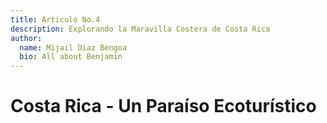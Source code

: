 ```yaml
---
title: Articulo No.4
description: Explorando la Maravilla Costera de Costa Rica
author:
  name: Mijail Diaz Bengoa
  bio: All about Benjamin
---
```

# Costa Rica - Un Paraíso Ecoturístico

<info-box>
  <template #info-box>
  <center><img src="https://i.pinimg.com/originals/d6/b5/c5/d6b5c5c14c9ad2a594c86f19d92ada7a.png" width="700" /></center>
  <div style="padding: 10px; float: left; width: 47%; text-align: justify"><p>Costa Rica, un país que se erige como una joya en el corazón de Centroamérica, ha ganado merecidamente su reputación como un destino turístico excepcional gracias a su deslumbrante escenario natural y su compromiso con la conservación. Con su vasta franja costera que se extiende a lo largo del océano Pacífico y el mar Caribe, Costa Rica ofrece un espectáculo impresionante para los amantes del turismo costero y ecológico.
</p>
<p>
Uno de los aspectos más notables del turismo en Costa Rica es su enfoque sostenible y su empeño en preservar su rica biodiversidad. El país alberga una abundante variedad de ecosistemas, desde playas de arena blanca y exuberantes selvas tropicales hasta manglares y humedales. Para los viajeros que buscan conectarse con la naturaleza en su estado más puro, los parques nacionales y las reservas biológicas ofrecen un santuario para especies únicas, incluidas las icónicas tortugas marinas y una asombrosa variedad de aves.
</p></div>
<div style="padding: 10px; float: right; width: 47%; text-align: justify">
<p>
Los entusiastas del ecoturismo encontrarán en Costa Rica un paraíso para sus deseos de aventura y descubrimiento. Desde paseos en canopy que ofrecen vistas panorámicas de la selva hasta emocionantes descensos en ríos en aguas cristalinas, la oferta de actividades es diversa y emocionante. Los amantes del submarinismo pueden explorar los arrecifes de coral en el Caribe, mientras que los observadores de aves encontrarán su paraíso personal en los densos bosques del país.
</p><p>
Pero el turismo en Costa Rica no se trata solo de la naturaleza: la cultura y las comunidades costeras también desempeñan un papel fundamental en la experiencia. Los encantadores pueblos pesqueros a lo largo de la costa ofrecen una autenticidad que es difícil de encontrar en otros lugares. Ya sea disfrutando de la cocina local a base de mariscos frescos o sumergiéndose en la rica mezcla de influencias culturales en la costa caribeña, los viajeros pueden experimentar la esencia misma de Costa Rica a través de su gente y su estilo de vida.
</p>
</div>
<div style="width: 100%; padding: 10px; text-align: justify">
<br>
<br>
<p>
En resumen, el turismo costero en Costa Rica es un canto a la belleza natural y a la sostenibilidad. Los viajeros que buscan una experiencia auténtica y transformadora encontrarán en este rincón del mundo una combinación única de biodiversidad cautivadora, aventuras emocionantes y comunidades acogedoras. Costa Rica sigue siendo un faro brillante en el mundo del turismo, recordándonos la importancia de cuidar y apreciar nuestro planeta mientras nos embarcamos en nuestras propias aventuras costeras.</p></div>
  </template>
</info-box>